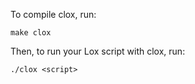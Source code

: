 To compile clox, run:

```
make clox
```

Then, to run your Lox script with clox, run:

```
./clox <script>
```

